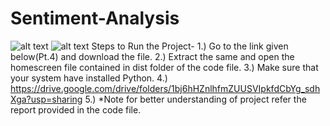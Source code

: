 # Sentiment-Analysis
![alt text](https://github.com/abdabdullah/Sentiment2/blob/main/Screenshot%20(17).png)
![alt text](https://github.com/abdabdullah/Sentiment2/blob/main/Screenshot%20(16).png)
Steps to Run the Project-
1.) Go to the link given below(Pt.4) and download the file.
2.) Extract the same and open the homescreen file contained in dist folder of the code file.
3.) Make sure that your system have installed Python.
4.) https://drive.google.com/drive/folders/1bj6hHZnlhfmZUUSVIpkfdCbYg_sdhXga?usp=sharing
5.) *Note for better understanding of project refer the report provided in the code file.
